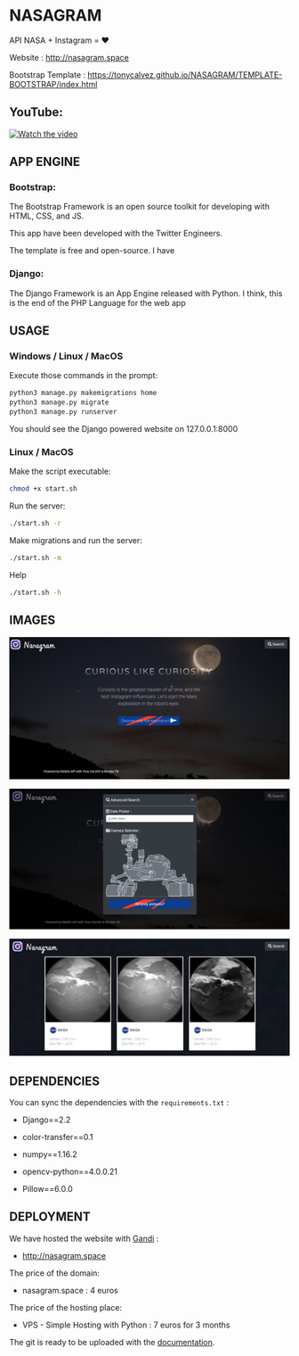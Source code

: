 # NASAGRAM
API NASA + Instagram = ❤️

Website : http://nasagram.space

Bootstrap Template : https://tonycalvez.github.io/NASAGRAM/TEMPLATE-BOOTSTRAP/index.html 


## YouTube:
[![Watch the video](https://img.youtube.com/vi/ywyi1HVHGtE/default.jpg)](https://youtu.be/ywyi1HVHGtE)


## APP ENGINE

### Bootstrap:

The Bootstrap Framework is an open source toolkit for developing with HTML, CSS, and JS. 

This app have been developed with the Twitter Engineers.

The template is free and open-source. I have 



### Django:

The Django Framework is an App Engine released with Python. I think, this is the end of the PHP Language for the web app





## USAGE
### Windows / Linux / MacOS
Execute those commands in the prompt:
~~~bash
python3 manage.py makemigrations home
python3 manage.py migrate
python3 manage.py runserver
~~~

You should see the Django powered website on 127.0.0.1:8000



### Linux / MacOS

Make the script executable:

```bash
chmod +x start.sh
```

Run the server:

```bash
./start.sh -r
```

Make migrations and run the server:

```bash
./start.sh -m
```

Help

```bash
./start.sh -h
```

### 

## IMAGES

![](/image-github/nasagram-img1.png)

![](/image-github/nasagram-img2.png)

![](/image-github/nasagram-img3.png)



## DEPENDENCIES

You can sync the dependencies with the `requirements.txt` : 

  * Django==2.2

  * color-transfer==0.1

  * numpy==1.16.2

  * opencv-python==4.0.0.21

  * Pillow==6.0.0

    

## DEPLOYMENT

We have hosted the website with [Gandi](https://www.gandi.net/fr) : 

- http://nasagram.space

  

The price of the domain: 

- nasagram.space : 4 euros

  

The price of the hosting place: 

- VPS - Simple Hosting with Python : 7 euros for 3 months



The git is ready to be uploaded with the [documentation](https://docs.gandi.net/fr/simple_hosting/langages/python.html).


